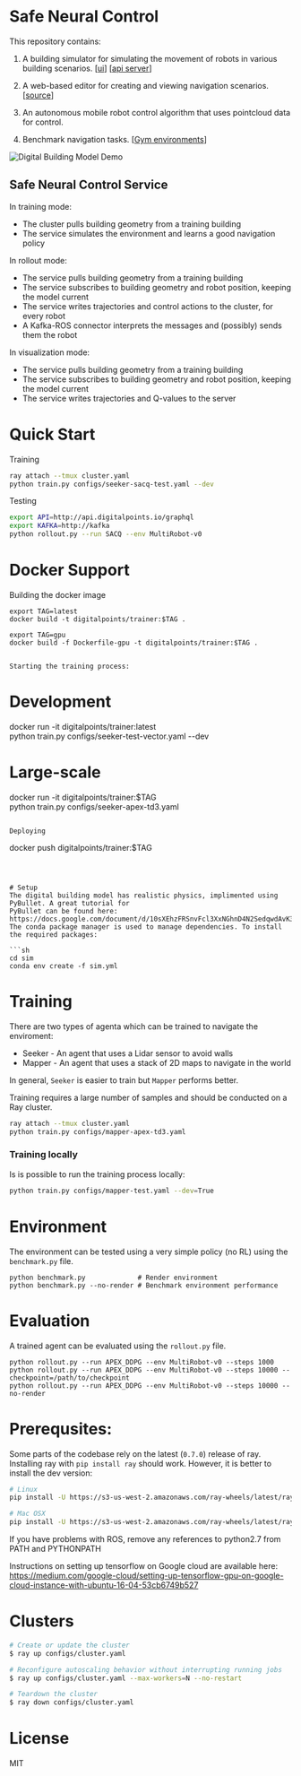 # Safe Neural Control

This repository contains:
1) A building simulator for simulating the movement of robots in various building scenarios. [[ui](/ui)] [[api server](/api)]

2) A web-based editor for creating and viewing navigation scenarios. [[source](ui)]

3) An autonomous mobile robot control algorithm that uses pointcloud data for control.

4) Benchmark navigation tasks. [[Gym environments](/services/auto/src/environment)]

![Digital Building Model Demo](https://raw.githubusercontent.com/maxkferg/dbm/master/src/assets/results/readme.gif)


## Safe Neural Control Service

In training mode:
- The cluster pulls building geometry from a training building
- The service simulates the environment and learns a good navigation policy

In rollout mode:
- The service pulls building geometry from a training building
- The service subscribes to building geometry and robot position, keeping the model current
- The service writes trajectories and control actions to the cluster, for every robot
- A Kafka-ROS connector interprets the messages and (possibly) sends them the robot

In visualization mode:
- The service pulls building geometry from a training building
- The service subscribes to building geometry and robot position, keeping the model current
- The service writes trajectories and Q-values to the server


# Quick Start

Training
```sh
ray attach --tmux cluster.yaml
python train.py configs/seeker-sacq-test.yaml --dev
```

Testing
```sh
export API=http://api.digitalpoints.io/graphql
export KAFKA=http://kafka
python rollout.py --run SACQ --env MultiRobot-v0
```


# Docker Support

Building the docker image
```
export TAG=latest
docker build -t digitalpoints/trainer:$TAG .

export TAG=gpu
docker build -f Dockerfile-gpu -t digitalpoints/trainer:$TAG .
```
```

Starting the training process:
```
# Development
docker run -it digitalpoints/trainer:latest \
	python train.py configs/seeker-test-vector.yaml --dev

# Large-scale
docker run -it digitalpoints/trainer:$TAG \
	python train.py configs/seeker-apex-td3.yaml
```

Deploying
```
docker push digitalpoints/trainer:$TAG
```



# Setup
The digital building model has realistic physics, implimented using PyBullet. A great tutorial for
PyBullet can be found here: https://docs.google.com/document/d/10sXEhzFRSnvFcl3XxNGhnD4N2SedqwdAvK3dsihxVUA/edit.
The conda package manager is used to manage dependencies. To install the required packages:

```sh
cd sim
conda env create -f sim.yml
```

# Training
There are two types of agenta which can be trained to navigate the enviroment:
* Seeker - An agent that uses a Lidar sensor to avoid walls
* Mapper - An agent that uses a stack of 2D maps to navigate in the world

In general, `Seeker` is easier to train but `Mapper` performs better. 

Training requires a large number of samples and should be conducted on a Ray cluster.
```sh
ray attach --tmux cluster.yaml
python train.py configs/mapper-apex-td3.yaml
```

### Training locally
Is is possible to run the training process locally:
```sh
python train.py configs/mapper-test.yaml --dev=True
```

# Environment
The environment can be tested using a very simple policy (no RL) using the `benchmark.py` file.
```
python benchmark.py             # Render environment
python benchmark.py --no-render # Benchmark environment performance
```

# Evaluation
A trained agent can be evaluated using the `rollout.py` file.
```
python rollout.py --run APEX_DDPG --env MultiRobot-v0 --steps 1000
python rollout.py --run APEX_DDPG --env MultiRobot-v0 --steps 10000 --checkpoint=/path/to/checkpoint
python rollout.py --run APEX_DDPG --env MultiRobot-v0 --steps 10000 --no-render
```

# Prerequsites:
Some parts of the codebase rely on the latest (`0.7.0`) release of ray. Installing ray with `pip install ray` should work. However, it is better to install the dev version:

```sh
# Linux
pip install -U https://s3-us-west-2.amazonaws.com/ray-wheels/latest/ray-0.7.0.dev0-cp36-cp36m-manylinux1_x86_64.whl

# Mac OSX
pip install -U https://s3-us-west-2.amazonaws.com/ray-wheels/latest/ray-0.7.0.dev0-cp36-cp36m-macosx_10_6_intel.whl
```

If you have problems with ROS, remove any references to python2.7 from PATH and PYTHONPATH


Instructions on setting up tensorflow on Google cloud are available here:
https://medium.com/google-cloud/setting-up-tensorflow-gpu-on-google-cloud-instance-with-ubuntu-16-04-53cb6749b527

# Clusters
```sh
# Create or update the cluster
$ ray up configs/cluster.yaml

# Reconfigure autoscaling behavior without interrupting running jobs
$ ray up configs/cluster.yaml --max-workers=N --no-restart

# Teardown the cluster
$ ray down configs/cluster.yaml
```

# License
MIT